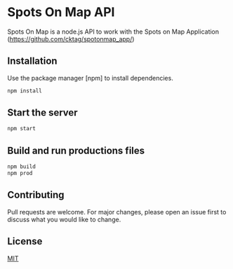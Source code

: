 # Spots On Map API

Spots On Map is a node.js API to work with the Spots on Map Application (https://github.com/cktag/spotonmap_app/)

## Installation

Use the package manager [npm] to install dependencies.

```bash
npm install
```

## Start the server

```bash
npm start
```

## Build and run productions files

```bash
npm build
npm prod
```

## Contributing
Pull requests are welcome. For major changes, please open an issue first to discuss what you would like to change.

## License
[MIT](https://choosealicense.com/licenses/mit/)
